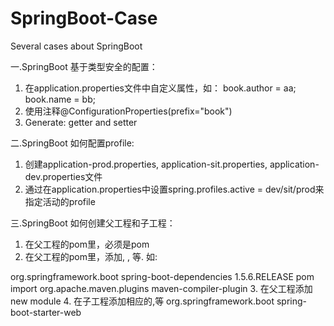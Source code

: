# SpringBoot-Case
Several cases about SpringBoot

一.SpringBoot 基于类型安全的配置：
1. 在application.properties文件中自定义属性，如：
book.author = aa;
book.name = bb;
2. 使用注释@ConfigurationProperties(prefix="book")
3. Generate: getter and setter

二.SpringBoot 如何配置profile:
1. 创建application-prod.properties, application-sit.properties, application-dev.properties文件
2. 通过在application.properties中设置spring.profiles.active = dev/sit/prod来指定活动的profile

三.SpringBoot 如何创建父工程和子工程：
1. 在父工程的pom里，<package>必须是pom
2. 在父工程的pom里，添加<dependency Management>, <depenedencies>, <dependency>等.
  如:
  <dependencyManagement>
    <dependencies>
        <dependency>
        <groupId>org.springframework.boot</groupId>
        <artifactId>spring-boot-dependencies</artifactId>
        <version>1.5.6.RELEASE</version>
            <type>pom</type>
            <scope>import</scope>
        </dependency>
    </dependencies>
   </dependencyManagement>
  
   <!-- 父工程添加后，子工程将直接使用<build>中的plugin -->
   <build>
    <plugins>
        <plugin>
            <groupId>org.apache.maven.plugins</groupId>
            <artifactId>maven-compiler-plugin</artifactId>
        </plugin>
    </plugins>
   </build>
  3. 在父工程添加new module
  4. 在子工程添加相应的<dependencies>,<dependency>等
   <dependencies>
    <dependency>
        <groupId>org.springframework.boot</groupId>
        <artifactId>spring-boot-starter-web</artifactId>
    </dependency>
   </dependencies>
  
  
  
  
  
  
  
  
  
  
  
  
  
  
  
  
  
